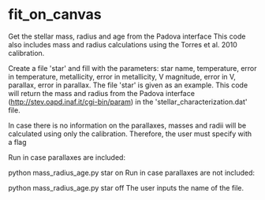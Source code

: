 fit_on_canvas
=============

Get the stellar mass, radius and age from the Padova interface This code also includes mass and radius calculations using the Torres et al. 2010 calibration.

Create a file 'star' and fill with the parameters: star name, temperature, error in temperature, metallicity, error in metallicity, V magnitude, error in V, parallax, error in parallax. The file 'star' is given as an example. This code will return the mass and radius from the Padova interface (http://stev.oapd.inaf.it/cgi-bin/param) in the 'stellar_characterization.dat' file.

In case there is no information on the parallaxes, masses and radii will be calculated using only the calibration. Therefore, the user must specify with a flag

Run in case parallaxes are included:

python mass_radius_age.py star on 
Run in case parallaxes are not included:

python mass_radius_age.py star off
The user inputs the name of the file.
